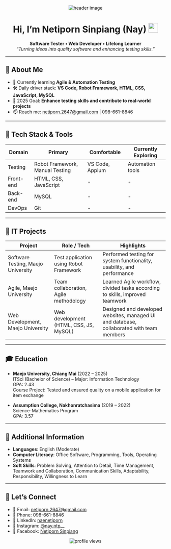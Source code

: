 <p align="center">
  <img src="https://github.com/user-attachments/assets/d27d29eb-fc45-4491-8338-d38eefab622e" alt="header image" />
</p>

<h1 align="center">
  Hi, I’m Netiporn Sinpiang (Nay) <img height="30" src="https://em-content.zobj.net/thumbs/120/apple/354/waving-hand_1f44b.png" />
</h1>

<p align="center">
  <strong>Software Tester • Web Developer • Lifelong Learner</strong><br/>
  <em>“Turning ideas into quality software and enhancing testing skills.”</em>
</p>

---

## 🚀 About Me

- 🌱 Currently learning **Agile & Automation Testing**
- 🛠 Daily driver stack: **VS Code, Robot Framework, HTML, CSS, JavaScript, MySQL**
- 🎯 2025 Goal: **Enhance testing skills and contribute to real-world projects**
- 📫 Reach me: netiporn.2647@gmail.com | 098-661-8846

---

## 🧰 Tech Stack & Tools

<div align="center">

| Domain    | Primary                         | Comfortable     | Currently Exploring |
| --------- | ------------------------------- | --------------- | ------------------- |
| Testing   | Robot Framework, Manual Testing | VS Code, Appium | Automation tools    |
| Front-end | HTML, CSS, JavaScript           | -               | -                   |
| Back-end  | MySQL                           | -               | -                   |
| DevOps    | Git                             | -               | -                   |

</div>

---

## 📌 IT Projects

| Project                            | Role / Tech                            | Highlights                                                                               |
| ---------------------------------- | -------------------------------------- | ---------------------------------------------------------------------------------------- |
| Software Testing, Maejo University | Test application using Robot Framework | Performed testing for system functionality, usability, and performance                   |
| Agile, Maejo University            | Team collaboration, Agile methodology  | Learned Agile workflow, divided tasks according to skills, improved teamwork             |
| Web Development, Maejo University  | Web development (HTML, CSS, JS, MySQL) | Designed and developed websites, managed UI and database, collaborated with team members |

---

## 🎓 Education

- **Maejo University, Chiang Mai** (2022 – 2025)  
  ITSci (Bachelor of Science) – Major: Information Technology  
  GPA: 2.43  
  Course Project: Tested and ensured quality on a mobile application for item exchange

- **Assumption College, Nakhonratchasima** (2019 – 2022)  
  Science-Mathematics Program  
  GPA: 3.57

---

## 📝 Additional Information

- **Languages**: English (Moderate)
- **Computer Literacy**: Office Software, Programming, Tools, Operating Systems
- **Soft Skills**: Problem Solving, Attention to Detail, Time Management, Teamwork and Collaboration, Communication Skills, Adaptability, Responsibility, Willingness to Learn

---

## 🤝 Let’s Connect

- 💌 Email: netiporn.2647@gmail.com
- 📱 Phone: 098-661-8846
- 💼 LinkedIn: <a href="https://line.me/ti/p/Ans7dW1f-K" target="_blank">naenetiporn</a>
- 📸 Instagram: <a href="https://www.instagram.com/nay.ntp__?igsh=M2E5MjBzeXdhcmF4&utm_source=qr" target="_blank">@nay.ntp__</a>
- 📘 Facebook: <a href="https://www.facebook.com/share/1BbHLgDpjF/?mibextid=wwXIfr" target="_blank">Netiporn Sinpiang</a>

<p align="center">
  <img src="https://komarev.com/ghpvc/?username=⟪USERNAME⟫&style=flat-square" alt="profile views"/>
</p>

